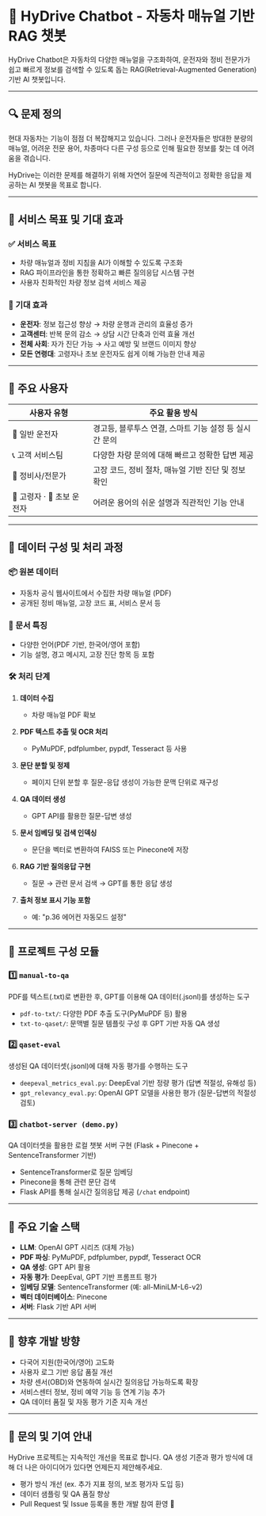 # 🤖 HyDrive Chatbot - 자동차 매뉴얼 기반 RAG 챗봇

HyDrive Chatbot은 자동차의 다양한 매뉴얼을 구조화하여, 운전자와 정비 전문가가 쉽고 빠르게 정보를 검색할 수 있도록 돕는 RAG(Retrieval-Augmented Generation) 기반 AI 챗봇입니다.

---

## 🔍 문제 정의

현대 자동차는 기능이 점점 더 복잡해지고 있습니다. 그러나 운전자들은 방대한 분량의 매뉴얼, 어려운 전문 용어, 차종마다 다른 구성 등으로 인해 필요한 정보를 찾는 데 어려움을 겪습니다.

HyDrive는 이러한 문제를 해결하기 위해 자연어 질문에 직관적이고 정확한 응답을 제공하는 AI 챗봇을 목표로 합니다.

---

## 🎯 서비스 목표 및 기대 효과

### ✅ 서비스 목표

* 차량 매뉴얼과 정비 지침을 AI가 이해할 수 있도록 구조화
* RAG 파이프라인을 통한 정확하고 빠른 질의응답 시스템 구현
* 사용자 친화적인 차량 정보 검색 서비스 제공

### 🌟 기대 효과

* **운전자**: 정보 접근성 향상 → 차량 운행과 관리의 효율성 증가
* **고객센터**: 반복 문의 감소 → 상담 시간 단축과 인력 효율 개선
* **전체 사회**: 자가 진단 가능 → 사고 예방 및 브랜드 이미지 향상
* **모든 연령대**: 고령자나 초보 운전자도 쉽게 이해 가능한 안내 제공

---

## 👥 주요 사용자

| 사용자 유형             | 주요 활용 방식                         |
| ------------------ | -------------------------------- |
| 🚗 일반 운전자          | 경고등, 블루투스 연결, 스마트 기능 설정 등 실시간 문의 |
| 📞 고객 서비스팀         | 다양한 차량 문의에 대해 빠르고 정확한 답변 제공      |
| 🔧 정비사/전문가         | 고장 코드, 정비 절차, 매뉴얼 기반 진단 및 정보 확인  |
| 👴 고령자 · 👶 초보 운전자 | 어려운 용어의 쉬운 설명과 직관적인 기능 안내        |

---

## 🧩 데이터 구성 및 처리 과정

### 📦 원본 데이터

* 자동차 공식 웹사이트에서 수집한 차량 매뉴얼 (PDF)
* 공개된 정비 매뉴얼, 고장 코드 표, 서비스 문서 등

### 📑 문서 특징

* 다양한 언어(PDF 기반, 한국어/영어 포함)
* 기능 설명, 경고 메시지, 고장 진단 항목 등 포함

### 🛠 처리 단계

1. **데이터 수집**

   * 차량 매뉴얼 PDF 확보

2. **PDF 텍스트 추출 및 OCR 처리**

   * PyMuPDF, pdfplumber, pypdf, Tesseract 등 사용

3. **문단 분할 및 정제**

   * 페이지 단위 분할 후 질문-응답 생성이 가능한 문맥 단위로 재구성

4. **QA 데이터 생성**

   * GPT API를 활용한 질문-답변 생성

5. **문서 임베딩 및 검색 인덱싱**

   * 문단을 벡터로 변환하여 FAISS 또는 Pinecone에 저장

6. **RAG 기반 질의응답 구현**

   * 질문 → 관련 문서 검색 → GPT를 통한 응답 생성

7. **출처 정보 표시 기능 포함**

   * 예: "p.36 에어컨 자동모드 설정"

---

## 🧱 프로젝트 구성 모듈

### 1️⃣ `manual-to-qa`

PDF를 텍스트(.txt)로 변환한 후, GPT를 이용해 QA 데이터(.jsonl)를 생성하는 도구

* `pdf-to-txt/`: 다양한 PDF 추출 도구(PyMuPDF 등) 활용
* `txt-to-qaset/`: 문맥별 질문 템플릿 구성 후 GPT 기반 자동 QA 생성

### 2️⃣ `qaset-eval`

생성된 QA 데이터셋(.jsonl)에 대해 자동 평가를 수행하는 도구

* `deepeval_metrics_eval.py`: DeepEval 기반 정량 평가 (답변 적절성, 유해성 등)
* `gpt_relevancy_eval.py`: OpenAI GPT 모델을 사용한 평가 (질문-답변의 적절성 검토)

### 3️⃣ `chatbot-server (demo.py)`

QA 데이터셋을 활용한 로컬 챗봇 서버 구현 (Flask + Pinecone + SentenceTransformer 기반)

* SentenceTransformer로 질문 임베딩
* Pinecone을 통해 관련 문단 검색
* Flask API를 통해 실시간 질의응답 제공 (`/chat` endpoint)

---

## 🧠 주요 기술 스택

* **LLM**: OpenAI GPT 시리즈 (대체 가능)
* **PDF 파싱**: PyMuPDF, pdfplumber, pypdf, Tesseract OCR
* **QA 생성**: GPT API 활용
* **자동 평가**: DeepEval, GPT 기반 프롬프트 평가
* **임베딩 모델**: SentenceTransformer (예: all-MiniLM-L6-v2)
* **벡터 데이터베이스**: Pinecone
* **서버**: Flask 기반 API 서버

---

## 🚀 향후 개발 방향

* 다국어 지원(한국어/영어) 고도화
* 사용자 로그 기반 응답 품질 개선
* 차량 센서(OBD)와 연동하여 실시간 질의응답 가능하도록 확장
* 서비스센터 정보, 정비 예약 기능 등 연계 기능 추가
* QA 데이터 품질 및 자동 평가 기준 지속 개선

---

## 💬 문의 및 기여 안내

HyDrive 프로젝트는 지속적인 개선을 목표로 합니다.
QA 생성 기준과 평가 방식에 대해 더 나은 아이디어가 있다면 언제든지 제안해주세요.

* 평가 방식 개선 (ex. 추가 지표 정의, 보조 평가자 도입 등)
* 데이터 샘플링 및 QA 품질 향상
* Pull Request 및 Issue 등록을 통한 개발 참여 환영 🙌
